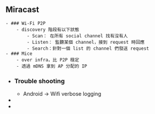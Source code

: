 ## Miracast
	- ### Wi-Fi P2P
		- discovery 階段有以下狀態
			- Scan： 在所有 social channel 找有沒有人
			- Listen： 監聽某個 channel，接到 request 時回應
			- Search：針對一個 list 的 channel 們發送 request
	- ### Mice
		- over infra，比 P2P 穩定
		- 透過 mDNS 拿到 AP 分配的 IP
- ### Trouble shooting
	- Android -> Wifi verbose logging
-
-